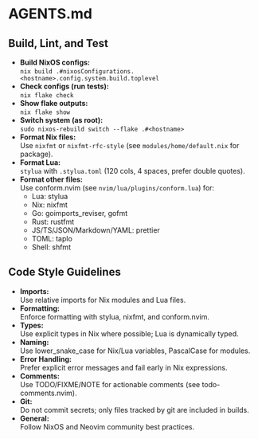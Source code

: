 # AGENTS.md

## Build, Lint, and Test

- **Build NixOS configs:**  
  `nix build .#nixosConfigurations.<hostname>.config.system.build.toplevel`
- **Check configs (run tests):**  
  `nix flake check`
- **Show flake outputs:**  
  `nix flake show`
- **Switch system (as root):**  
  `sudo nixos-rebuild switch --flake .#<hostname>`
- **Format Nix files:**  
  Use `nixfmt` or `nixfmt-rfc-style` (see `modules/home/default.nix` for package).
- **Format Lua:**  
  `stylua` with `.stylua.toml` (120 cols, 4 spaces, prefer double quotes).
- **Format other files:**  
  Use conform.nvim (see `nvim/lua/plugins/conform.lua`) for:  
  - Lua: stylua  
  - Nix: nixfmt  
  - Go: goimports_reviser, gofmt  
  - Rust: rustfmt  
  - JS/TS/JSON/Markdown/YAML: prettier  
  - TOML: taplo  
  - Shell: shfmt

## Code Style Guidelines

- **Imports:**  
  Use relative imports for Nix modules and Lua files.
- **Formatting:**  
  Enforce formatting with stylua, nixfmt, and conform.nvim.
- **Types:**  
  Use explicit types in Nix where possible; Lua is dynamically typed.
- **Naming:**  
  Use lower_snake_case for Nix/Lua variables, PascalCase for modules.
- **Error Handling:**  
  Prefer explicit error messages and fail early in Nix expressions.
- **Comments:**  
  Use TODO/FIXME/NOTE for actionable comments (see todo-comments.nvim).
- **Git:**  
  Do not commit secrets; only files tracked by git are included in builds.
- **General:**  
  Follow NixOS and Neovim community best practices.
